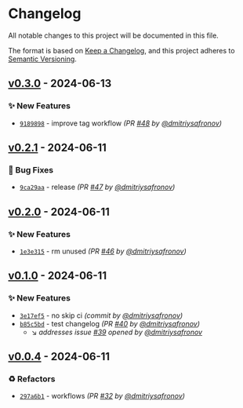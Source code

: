# Changelog
All notable changes to this project will be documented in this file.

The format is based on [Keep a Changelog](https://keepachangelog.com/en/1.0.0/),
and this project adheres to [Semantic Versioning](https://semver.org/spec/v2.0.0.html).

## [v0.3.0] - 2024-06-13
### :sparkles: New Features
- [`9189898`](https://github.com/dmitriysafronov/debian-changelog-test/commit/918989807346d542614a73021a1b9f12b42dd75c) - improve tag workflow *(PR [#48](https://github.com/dmitriysafronov/debian-changelog-test/pull/48) by [@dmitriysafronov](https://github.com/dmitriysafronov))*


## [v0.2.1] - 2024-06-11
### :bug: Bug Fixes
- [`9ca29aa`](https://github.com/dmitriysafronov/debian-changelog-test/commit/9ca29aabe4e39ad84a73a93218a3252ce96dcad3) - release *(PR [#47](https://github.com/dmitriysafronov/debian-changelog-test/pull/47) by [@dmitriysafronov](https://github.com/dmitriysafronov))*


## [v0.2.0] - 2024-06-11
### :sparkles: New Features
- [`1e3e315`](https://github.com/dmitriysafronov/debian-changelog-test/commit/1e3e315c08ba20eb94b4d07f4747c94d7eb9121c) - rm unused *(PR [#46](https://github.com/dmitriysafronov/debian-changelog-test/pull/46) by [@dmitriysafronov](https://github.com/dmitriysafronov))*


## [v0.1.0] - 2024-06-11
### :sparkles: New Features
- [`3e17ef5`](https://github.com/dmitriysafronov/debian-changelog-test/commit/3e17ef5ebeea79a2d3f15b4a7402a4316d2df236) - no skip ci *(commit by [@dmitriysafronov](https://github.com/dmitriysafronov))*
- [`b85c5bd`](https://github.com/dmitriysafronov/debian-changelog-test/commit/b85c5bd6f658a6276ea510235b378b3caa91be93) - test changelog *(PR [#40](https://github.com/dmitriysafronov/debian-changelog-test/pull/40) by [@dmitriysafronov](https://github.com/dmitriysafronov))*
  - :arrow_lower_right: *addresses issue [#39](https://github.com/dmitriysafronov/debian-changelog-test/issues/39) opened by [@dmitriysafronov](https://github.com/dmitriysafronov)*


## [v0.0.4] - 2024-06-11
### :recycle: Refactors
- [`297a6b1`](https://github.com/dmitriysafronov/debian-changelog-test/commit/297a6b1bf70bab6008161349573e80f77f05d9e1) - workflows *(PR [#32](https://github.com/dmitriysafronov/debian-changelog-test/pull/32) by [@dmitriysafronov](https://github.com/dmitriysafronov))*

[v0.0.4]: https://github.com/dmitriysafronov/debian-changelog-test/compare/0.0.3...v0.0.4
[v0.1.0]: https://github.com/dmitriysafronov/debian-changelog-test/compare/v0.0.4...v0.1.0
[v0.2.0]: https://github.com/dmitriysafronov/debian-changelog-test/compare/v0.1.0...v0.2.0
[v0.2.1]: https://github.com/dmitriysafronov/debian-changelog-test/compare/v0.2.0...v0.2.1
[v0.3.0]: https://github.com/dmitriysafronov/debian-changelog-test/compare/v0.2.1...v0.3.0
